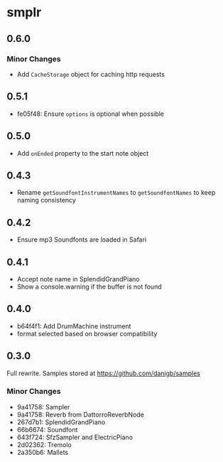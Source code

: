 # smplr

## 0.6.0

### Minor Changes

- Add `CacheStorage` object for caching http requests

## 0.5.1

- fe05f48: Ensure `options` is optional when possible

## 0.5.0

- Add `onEnded` property to the start note object

## 0.4.3

- Rename `getSoundfontInstrumentNames` to `getSoundfontNames` to keep naming consistency

## 0.4.2

- Ensure mp3 Soundfonts are loaded in Safari

## 0.4.1

- Accept note name in SplendidGrandPiano
- Show a console.warning if the buffer is not found

## 0.4.0

- b64f4f1: Add DrumMachine instrument
- format selected based on browser compatibility

## 0.3.0

Full rewrite. Samples stored at https://github.com/danigb/samples

### Minor Changes

- 9a41758: Sampler
- 9a41758: Reverb from DattorroReverbNode
- 267d7b1: SplendidGrandPiano
- 66b6674: Soundfont
- 643f724: SfzSampler and ElectricPiano
- 2d02362: Tremolo
- 2a350b6: Mallets
